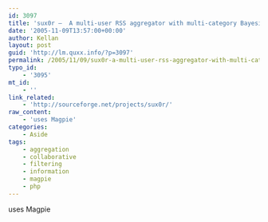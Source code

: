 ```yaml
---
id: 3097
title: 'sux0r –  A multi-user RSS aggregator with multi-category Bayesian filtering capabilities.'
date: '2005-11-09T13:57:00+00:00'
author: Kellan
layout: post
guid: 'http://lm.quxx.info/?p=3097'
permalink: /2005/11/09/sux0r-a-multi-user-rss-aggregator-with-multi-category-bayesian-filtering-capabilities/
typo_id:
    - '3095'
mt_id:
    - ''
link_related:
    - 'http://sourceforge.net/projects/sux0r/'
raw_content:
    - 'uses Magpie'
categories:
    - Aside
tags:
    - aggregation
    - collaborative
    - filtering
    - information
    - magpie
    - php
---
```


uses Magpie